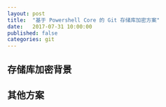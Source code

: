 ```yaml
---
layout: post
title:  "基于 Powershell Core 的 Git 存储库加密方案"
date:   2017-07-31 10:00:00
published: false
categories: git
---
```

## 存储库加密背景

## 其他方案